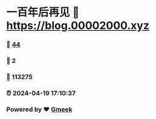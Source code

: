 # 一百年后再见 :link: https://blog.00002000.xyz 
### :page_facing_up: [44](https://blog.00002000.xyz/tag.html) 
### :speech_balloon: 2 
### :hibiscus: 113275 
### :alarm_clock: 2024-04-19 17:10:37 
### Powered by :heart: [Gmeek](https://github.com/Meekdai/Gmeek)
